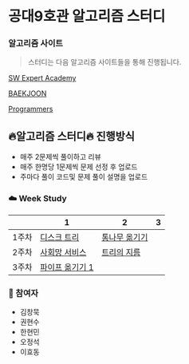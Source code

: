 # 공대9호관 알고리즘 스터디

### 알고리즘 사이트

> 스터디는 다음 알고리즘 사이트들을 통해 진행됩니다.

[SW Expert Academy](https://swexpertacademy.com/main/main.do)

[BAEKJOON](https://www.acmicpc.net/)

[Programmers](https://programmers.co.kr/learn/challenges?tab=all_challenges)

## :fire:알고리즘 스터디:fire: 진행방식

- 매주 2문제씩 풀이하고 리뷰
- 매주 한명당 1문제씩 문제 선정 후 업로드
- 주마다 풀이 코드및 문제 풀이 설명을 업로드

### :cloud: Week Study

|        | 1                                                            | 2                                                            | 3                                                            |
| :----: | ------------------------------------------------------------ | ------------------------------------------------------------ | ------------------------------------------------------------ |
| 1주차  | [디스크 트리](https://www.acmicpc.net/problem/7432) | [통나무 옮기기](https://www.acmicpc.net/problem/1938) | | |
| 2주차  | [사회망 서비스](https://www.acmicpc.net/problem/2533) | [트리의 지름](https://www.acmicpc.net/problem/1967) | | |
| 3주차  | [파이프 옮기기 1](https://www.acmicpc.net/problem/17070) | | | |
### :rainbow: 참여자

- 김창묵
- 권현수
- 한현민
- 오정석
- 이효동




